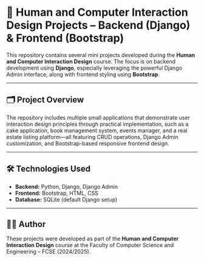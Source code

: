 # 🎨 Human and Computer Interaction Design Projects – Backend (Django) & Frontend (Bootstrap)

This repository contains several mini projects developed during the **Human and Computer Interaction Design** course. The focus is on backend development using **Django**, especially leveraging the powerful Django Admin interface, along with frontend styling using **Bootstrap**.

---

## 🗂️ Project Overview

The repository includes multiple small applications that demonstrate user interaction design principles through practical implementation, such as a cake application, book management system, events manager, and a real estate listing platform—all featuring CRUD operations, Django Admin customization, and Bootstrap-based responsive frontend design.

---

## 🛠️ Technologies Used

- **Backend:** Python, Django, Django Admin  
- **Frontend:** Bootstrap, HTML, CSS  
- **Database:** SQLite (default Django setup)  

---

## 👨‍🎓 Author

These projects were developed as part of the **Human and Computer Interaction Design** course at the Faculty of Computer Science and Engineering – FCSE (2024/2025).

